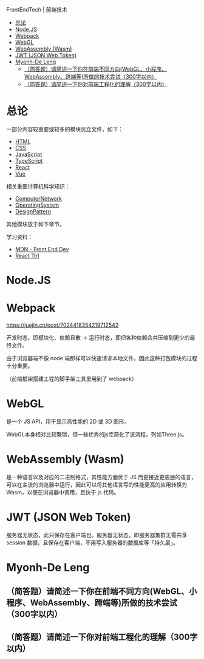FrontEndTech | 前端技术

- [总论](#总论)
- [Node.JS](#nodejs)
- [Webpack](#webpack)
- [WebGL](#webgl)
- [WebAssembly (Wasm)](#webassembly-wasm)
- [JWT (JSON Web Token)](#jwt-json-web-token)
- [Myonh-De Leng](#myonh-de-leng)
  - [（简答题）请简述一下你在前端不同方向(WebGL、小程序、WebAssembly、跨端等)所做的技术尝试（300字以内）](#简答题请简述一下你在前端不同方向webgl小程序webassembly跨端等所做的技术尝试300字以内)
  - [（简答题）请简述一下你对前端工程化的理解（300字以内）](#简答题请简述一下你对前端工程化的理解300字以内)

# 总论

一部分内容较重要或较多的模块另立文件，如下：

- [HTML](./005.133-HTML.md)
- [CSS](./005.133-CSS.md)
- [JavaScript](./005.133-JavaScript.md)
- [TypeScript](./005.133-TypeScript.md)
- [React](./005.133-React.md)
- [Vue](./005.133-Vue.md)

相关重要计算机科学知识：

- [ComputerNetwork](./004.6-ComputerNetwork.md)
- [OperatingSystem](./005.43-OperatingSystem.md)
- [DesignPattern](./005.12-DesignPattern.md)

其他模块放于如下章节。

学习资料：

- [MDN - Front End Dev](https://developer.mozilla.org/en-US/docs/Learn/Front-end_web_developer)
- [React Ttrl](https://reactjs.org/tutorial)

# Node.JS

# Webpack

https://juejin.cn/post/7024418354219712542

开发时态，即模块化、依赖且散 → 运行时态，即把各种依赖合并压缩到更少的最终文件。

由于浏览器端不像 node 端那样可以快速请求本地文件，因此这种打包模块的过程十分重要。

（前端框架搭建工程的脚手架工具里用到了 webpack）

# WebGL

是一个 JS API，用于显示高性能的 2D 或 3D 图形。

WebGL本身相对比较繁琐，但一些优秀的js库简化了该流程，列如Three.js。

# WebAssembly (Wasm)

是一种语言以及对应的二进制格式，其性能方面优于 JS 而更接近更底层的语言，可以在主流的浏览器中运行，因此可以将其他语言写的性能更高的应用转换为 Wasm，以便在浏览器中调用，且快于 js 代码。

# JWT (JSON Web Token)

服务器无状态，此只保存在客户端也。服务器无状态，即服务器集群无需共享 session 数据，且保存在客户端，不用写入服务器的数据库等「持久层」。

# Myonh-De Leng

## （简答题）请简述一下你在前端不同方向(WebGL、小程序、WebAssembly、跨端等)所做的技术尝试（300字以内）

## （简答题）请简述一下你对前端工程化的理解（300字以内）